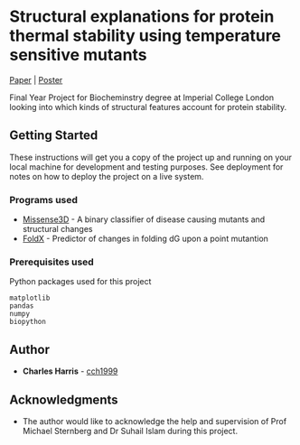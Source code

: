 # Structural explanations for protein thermal stability using temperature sensitive mutants

[Paper](https://github.com/cch1999/protein-stability/blob/master/figs/final_report.pdf) | [Poster](https://github.com/cch1999/protein-stability/blob/master/figs/poster_charlie_harris.pdf)

Final Year Project for Biocheminstry degree at Imperial College London looking into which kinds of structural features account for protein stability.

## Getting Started

These instructions will get you a copy of the project up and running on your local machine for development and testing purposes. See deployment for notes on how to deploy the project on a live system.

### Programs used

* [Missense3D](http://www.sbg.bio.ic.ac.uk/~missense3d/) - A binary classifier of disease causing mutants and structural changes
* [FoldX](http://foldxsuite.crg.eu/) - Predictor of changes in folding dG upon a point mutantion

### Prerequisites used

Python packages used for this project

```
matplotlib
pandas
numpy
biopython
```

## Author

* **Charles Harris** - [cch1999](https://github.com/cch1999)

## Acknowledgments

* The author would like to acknowledge the help and supervision of Prof Michael Sternberg and Dr Suhail Islam during this project. 
